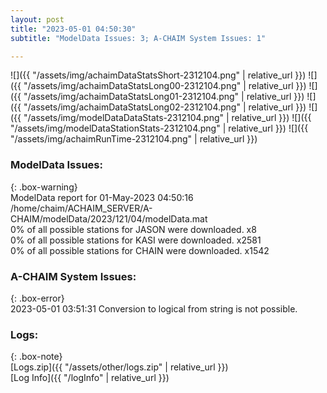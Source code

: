 ```yaml
---
layout: post
title: "2023-05-01 04:50:30"
subtitle: "ModelData Issues: 3; A-CHAIM System Issues: 1"

---
```


![]({{ "/assets/img/achaimDataStatsShort-2312104.png" | relative_url }})
![]({{ "/assets/img/achaimDataStatsLong00-2312104.png" | relative_url }})
![]({{ "/assets/img/achaimDataStatsLong01-2312104.png" | relative_url }})
![]({{ "/assets/img/achaimDataStatsLong02-2312104.png" | relative_url }})
![]({{ "/assets/img/modelDataDataStats-2312104.png" | relative_url }})
![]({{ "/assets/img/modelDataStationStats-2312104.png" | relative_url }})
![]({{ "/assets/img/achaimRunTime-2312104.png" | relative_url }})


### ModelData Issues:  
  
{: .box-warning}  
 ModelData report for 01-May-2023 04:50:16   
 /home/chaim/ACHAIM_SERVER/A-CHAIM/modelData/2023/121/04/modelData.mat   
 0% of all possible stations for JASON were downloaded. x8   
 0% of all possible stations for KASI were downloaded. x2581   
 0% of all possible stations for CHAIN were downloaded. x1542   
  
### A-CHAIM System Issues:  
  
{: .box-error}  
2023-05-01 03:51:31 Conversion to logical from string is not possible.  

### Logs:  
  
{: .box-note}  
[Logs.zip]({{ "/assets/other/logs.zip" | relative_url }})  
[Log Info]({{ "/logInfo" | relative_url }})  
